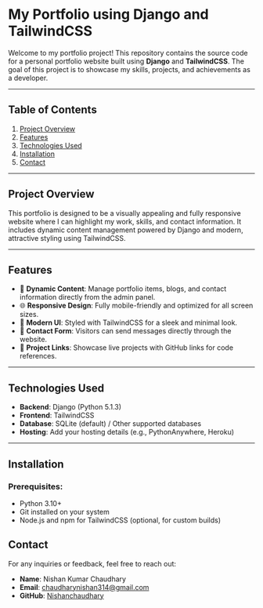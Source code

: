 # **My Portfolio using Django and TailwindCSS**

Welcome to my portfolio project! This repository contains the source code for a personal portfolio website built using **Django** and **TailwindCSS**. The goal of this project is to showcase my skills, projects, and achievements as a developer.

---

## **Table of Contents**
1. [Project Overview](#project-overview)
2. [Features](#features)
3. [Technologies Used](#technologies-used)
4. [Installation](#installation)
5. [Contact](#contact)

---

## **Project Overview**
This portfolio is designed to be a visually appealing and fully responsive website where I can highlight my work, skills, and contact information. It includes dynamic content management powered by Django and modern, attractive styling using TailwindCSS.

---

## **Features**
- 📜 **Dynamic Content**: Manage portfolio items, blogs, and contact information directly from the admin panel.
- 🌐 **Responsive Design**: Fully mobile-friendly and optimized for all screen sizes.
- 🎨 **Modern UI**: Styled with TailwindCSS for a sleek and minimal look.
- 💌 **Contact Form**: Visitors can send messages directly through the website.
- 🔗 **Project Links**: Showcase live projects with GitHub links for code references.

---

## **Technologies Used**
- **Backend**: Django (Python 5.1.3)
- **Frontend**: TailwindCSS
- **Database**: SQLite (default) / Other supported databases
- **Hosting**: Add your hosting details (e.g., PythonAnywhere, Heroku)

---

## **Installation**

### Prerequisites:
- Python 3.10+
- Git installed on your system
- Node.js and npm for TailwindCSS (optional, for custom builds)

## **Contact**

For any inquiries or feedback, feel free to reach out:

- **Name**: Nishan Kumar Chaudhary
- **Email**: chaudharynishan314@gmail.com
- **GitHub**: [Nishanchaudhary](https://github.com/Nishanchaudhary)
